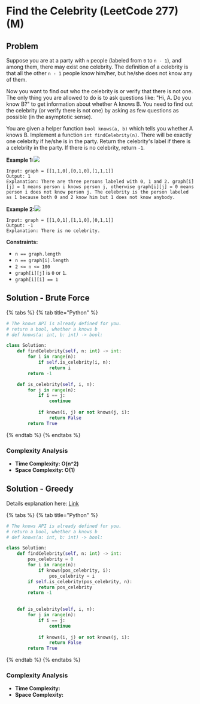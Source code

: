 # Find the Celebrity (LeetCode 277) (M)

## Problem



Suppose you are at a party with `n` people (labeled from `0` to `n - 1`), and among them, there may exist one celebrity. The definition of a celebrity is that all the other `n - 1` people know him/her, but he/she does not know any of them.

Now you want to find out who the celebrity is or verify that there is not one. The only thing you are allowed to do is to ask questions like: "Hi, A. Do you know B?" to get information about whether A knows B. You need to find out the celebrity (or verify there is not one) by asking as few questions as possible (in the asymptotic sense).

You are given a helper function `bool knows(a, b)` which tells you whether A knows B. Implement a function `int findCelebrity(n)`. There will be exactly one celebrity if he/she is in the party. Return the celebrity's label if there is a celebrity in the party. If there is no celebrity, return `-1`.

**Example 1:**![](https://assets.leetcode.com/uploads/2019/02/02/277\_example\_1\_bold.PNG)

```
Input: graph = [[1,1,0],[0,1,0],[1,1,1]]
Output: 1
Explanation: There are three persons labeled with 0, 1 and 2. graph[i][j] = 1 means person i knows person j, otherwise graph[i][j] = 0 means person i does not know person j. The celebrity is the person labeled as 1 because both 0 and 2 know him but 1 does not know anybody.
```

**Example 2:**![](https://assets.leetcode.com/uploads/2019/02/02/277\_example\_2.PNG)

```
Input: graph = [[1,0,1],[1,1,0],[0,1,1]]
Output: -1
Explanation: There is no celebrity.
```

**Constraints:**

* `n == graph.length`
* `n == graph[i].length`
* `2 <= n <= 100`
* `graph[i][j]` is `0` or `1`.
* `graph[i][i] == 1`

## Solution - Brute Force

{% tabs %}
{% tab title="Python" %}
```python
# The knows API is already defined for you.
# return a bool, whether a knows b
# def knows(a: int, b: int) -> bool:

class Solution:
    def findCelebrity(self, n: int) -> int:
        for i in range(n):
            if self.is_celebrity(i, n):
                return i
        return -1

    def is_celebrity(self, i, n):
        for j in range(n):
            if i == j:
                continue
            
            if knows(i, j) or not knows(j, i):
                return False
        return True
```
{% endtab %}
{% endtabs %}

### Complexity Analysis

* **Time Complexity: O(n^2)**
* **Space Complexity: O(1)**



## Solution - Greedy

Details explanation here: [Link](https://leetcode.com/problems/find-the-celebrity/solution/)

{% tabs %}
{% tab title="Python" %}
```python
# The knows API is already defined for you.
# return a bool, whether a knows b
# def knows(a: int, b: int) -> bool:

class Solution:
    def findCelebrity(self, n: int) -> int:
        pos_celebrity = 0
        for i in range(n):
            if knows(pos_celebrity, i):
                pos_celebrity = i
        if self.is_celebrity(pos_celebrity, n):
            return pos_celebrity
        return -1
        

    def is_celebrity(self, i, n):
        for j in range(n):
            if i == j:
                continue
            
            if knows(i, j) or not knows(j, i):
                return False
        return True
```
{% endtab %}
{% endtabs %}

### Complexity Analysis

* **Time Complexity:**&#x20;
* **Space Complexity:**&#x20;
